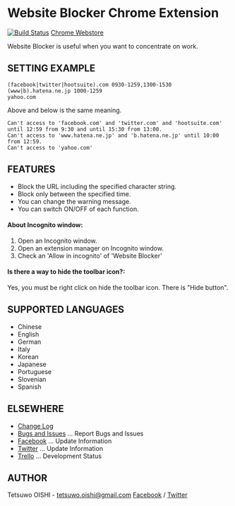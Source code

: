Website Blocker Chrome Extension
================================

[![Build Status](https://secure.travis-ci.org/tetsuwo/website-blocker-chrome.ext.png?branch=master)](https://travis-ci.org/tetsuwo/website-blocker-chrome.ext)
[Chrome Webstore](https://chrome.google.com/webstore/detail/hclgegipaehbigmbhdpfapmjadbaldib)

Website Blocker is useful when you want to concentrate on work.



SETTING EXAMPLE
---------------

    (facebook|twitter|hootsuite).com 0930-1259,1300-1530
    (www|b).hatena.ne.jp 1000-1259
    yahoo.com

Above and below is the same meaning.

    Can't access to 'facebook.com' and 'twitter.com' and 'hootsuite.com' until 12:59 from 9:30 and until 15:30 from 13:00.
    Can't access to 'www.hatena.ne.jp' and 'b.hatena.ne.jp' until 10:00 from 12:59.
    Can't access to 'yahoo.com'



FEATURES
--------

- Block the URL including the specified character string.
- Block only between the specified time.
- You can change the warning message.
- You can switch ON/OFF of each function.


#### About Incognito window:

1. Open an Incognito window.
2. Open an extension manager on Incognito window.
3. Check an 'Allow in incognito' of 'Website Blocker'


#### Is there a way to hide the toolbar icon?:

Yes, you must be right click on hide the toolbar icon. There is "Hide button".



SUPPORTED LANGUAGES
-------------------

- Chinese
- English
- German
- Italy
- Korean
- Japanese
- Portuguese
- Slovenian
- Spanish



ELSEWHERE
---------

- [Change Log](https://github.com/tetsuwo/website-blocker-chrome.ext/blob/master/CHANGELOG.md)
- [Bugs and Issues](https://github.com/tetsuwo/website-blocker-chrome.ext/issues)
  ... Report Bugs and Issues
- [Facebook](https://www.facebook.com/website.blocker)
  ... Update Information
- [Twitter](https://twitter.com/website_blocker)
  ... Update Information
- [Trello](https://trello.com/board/website-blocker/4f35d7b77869c74e2b001733)
  ... Development Status



AUTHOR
------

Tetsuwo OISHI - tetsuwo.oishi@gmail.com
[Facebook](http://fb.me/tetsuwo) / [Twitter](http://twitter.com/tetsukamp)


